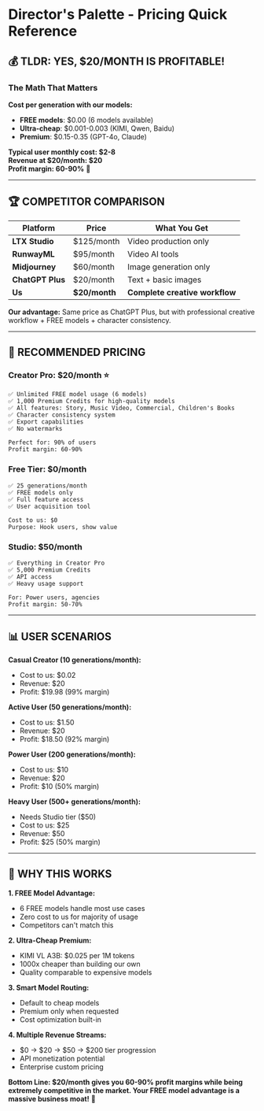 # Director's Palette - Pricing Quick Reference

## 💰 **TLDR: YES, $20/MONTH IS PROFITABLE!**

### **The Math That Matters**

**Cost per generation with our models:**
- **FREE models**: $0.00 (6 models available)
- **Ultra-cheap**: $0.001-0.003 (KIMI, Qwen, Baidu)
- **Premium**: $0.15-0.35 (GPT-4o, Claude)

**Typical user monthly cost: $2-8**  
**Revenue at $20/month: $20**  
**Profit margin: 60-90%** 🎉

---

## 🏆 **COMPETITOR COMPARISON**

| Platform | Price | What You Get |
|----------|-------|--------------|
| **LTX Studio** | $125/month | Video production only |
| **RunwayML** | $95/month | Video AI tools |
| **Midjourney** | $60/month | Image generation only |
| **ChatGPT Plus** | $20/month | Text + basic images |
| **Us** | **$20/month** | **Complete creative workflow** |

**Our advantage:** Same price as ChatGPT Plus, but with professional creative workflow + FREE models + character consistency.

---

## 🎯 **RECOMMENDED PRICING**

### **Creator Pro: $20/month** ⭐
```
✅ Unlimited FREE model usage (6 models)
✅ 1,000 Premium Credits for high-quality models
✅ All features: Story, Music Video, Commercial, Children's Books
✅ Character consistency system
✅ Export capabilities
✅ No watermarks

Perfect for: 90% of users
Profit margin: 60-90%
```

### **Free Tier: $0/month**
```
✅ 25 generations/month
✅ FREE models only
✅ Full feature access
✅ User acquisition tool

Cost to us: $0
Purpose: Hook users, show value
```

### **Studio: $50/month**
```
✅ Everything in Creator Pro
✅ 5,000 Premium Credits
✅ API access
✅ Heavy usage support

For: Power users, agencies
Profit margin: 50-70%
```

---

## 📊 **USER SCENARIOS**

**Casual Creator (10 generations/month):**
- Cost to us: $0.02
- Revenue: $20  
- Profit: $19.98 (99% margin)

**Active User (50 generations/month):**
- Cost to us: $1.50
- Revenue: $20
- Profit: $18.50 (92% margin)

**Power User (200 generations/month):**
- Cost to us: $10
- Revenue: $20
- Profit: $10 (50% margin)

**Heavy User (500+ generations/month):**
- Needs Studio tier ($50)
- Cost to us: $25
- Revenue: $50
- Profit: $25 (50% margin)

---

## 🚀 **WHY THIS WORKS**

**1. FREE Model Advantage:**
- 6 FREE models handle most use cases
- Zero cost to us for majority of usage
- Competitors can't match this

**2. Ultra-Cheap Premium:**
- KIMI VL A3B: $0.025 per 1M tokens
- 1000x cheaper than building our own
- Quality comparable to expensive models

**3. Smart Model Routing:**
- Default to cheap models
- Premium only when requested
- Cost optimization built-in

**4. Multiple Revenue Streams:**
- $0 → $20 → $50 → $200 tier progression
- API monetization potential
- Enterprise custom pricing

**Bottom Line: $20/month gives you 60-90% profit margins while being extremely competitive in the market. Your FREE model advantage is a massive business moat!** 🎉